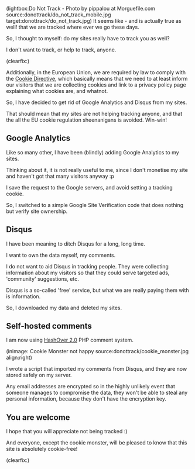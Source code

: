 <!--
Title: Good-bye Disqus and Google Analytics
Author: Jacob Moen
Date: 2016/12/24 00:53
Datetime: 2016-12-24
Description: For privacy and security reasons I removed Google Analytics tracking and Disqus from my sites 
View: post
ogimage: donottrack/do_not_track_mobile.jpg
thumb: donottrack/do_not_track_custom.jpg
Keywords: privacy, disqus, google analytics, analytics, google, security
Tags: privacy
blogpost: true
published: true
-->
(lightbox:Do Not Track - Photo by pippalou at Morguefile.com  source:donottrack/do_not_track_mobile.jpg target:donottrack/do_not_track.jpg)
It seems like - and is actually true as well! that we are tracked where ever we go these days.

So, I thought to myself: do my sites really have to track you as well?

I don't want to track, or help to track, anyone.

(clearfix:)

Additionally, in the European Union, we are required by law to comply with the [Cookie Directive](http://ec.europa.eu/ipg/basics/legal/cookies/index_en.htm), which basically means that we need to at least inform our visitors that we are collecting cookies and link to a privacy policy page explaining what cookies are, and whatnot.

So, I have decided to get rid of Google Analytics and Disqus from my sites.

That should mean that my sites are not helping tracking anyone, and that the all the EU cookie regulation sheenanigans is avoided. Win-win!

## Google Analytics ##
Like so many other, I have been (blindly) adding Google Analytics to my sites.

Thinking about it, it is not really useful to me, since I don't monetise my site and haven't got that many visitors anyway :p

I save the request to the Google servers, and avoid setting a tracking cookie.

So, I switched to a simple Google Site Verification code that does nothing but verify site ownership.

## Disqus ##
I have been meaning to ditch Disqus for a long, long time.

I want to own the data myself, my comments.

I do not want to aid Disqus in tracking people. They were collecting information about my visitors so that they could serve targeted ads, 'community' suggestions, etc.

Disqus is a so-called 'free' service, but what we are really paying them with is information.

So, I downloaded my data and deleted my sites.

## Self-hosted comments ##
I am now using [HashOver 2.0](https://github.com/jacobwb/hashover-next) PHP comment system.

(inimage: Cookie Monster not happy source:donottrack/cookie_monster.jpg align:right)

I wrote a script that imported my comments from Disqus, and they are now stored safely on my server.

Any email addresses are encrypted so in the highly unlikely event that someone manages to compromise the data, they won't be able to steal any personal information, because they don't have the encryption key.

## You are welcome ##

I hope that you will appreciate not being tracked :)

And everyone, except the cookie monster, will be pleased to know that this site is absolutely cookie-free!

(clearfix:)
